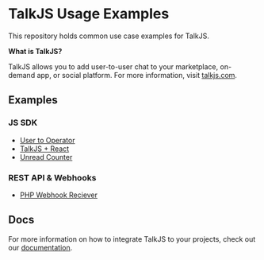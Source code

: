 # TalkJS Usage Examples

This repository holds common use case examples for TalkJS. 

**What is TalkJS?**

TalkJS allows you to add user-to-user chat to your marketplace, on-demand app, or social platform. For more information, visit [talkjs.com](https://talkjs.com/?ref=jssdk-npm-readme).

## Examples

### JS SDK

- [User to Operator](./user-to-operator)
- [TalkJS + React](./react)
- [Unread Counter](./unreads)

### REST API & Webhooks
- [PHP Webhook Reciever](./webhooks/php)

## Docs

For more information on how to integrate TalkJS to your projects, check out our [documentation](https://talkjs.com/docs/?ref=gh-example-readme).
